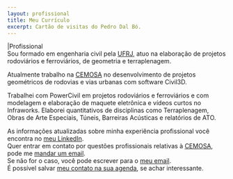 ```yaml
---
layout: profissional
title: Meu Currículo
excerpt: Cartão de visitas do Pedro Dal Bó.
---
```

<div id="saudacao">
      |Profissional
</div>
<div id="descricao">
   Sou formado em engenharia civil pela <a href="http://www.ufrj.br/" class="linkum" title="Onde estudei">UFRJ</a>, atuo na elaboração de projetos rodoviários e ferroviários, de geometria e terraplenagem.
  <p>Atualmente trabalho na <a href="http://www.cemosa.com.br" class="linkum" title="Onde trabalho">CEMOSA</a> no desenvolvimento de projetos geométricos de rodovias e vias urbanas com software Civil3D.</p>
  <p>Trabalhei com PowerCivil em projetos rodoviários e ferroviários e com modelagem e elaboração de maquete eletrônica e vídeos curtos no Infraworks. Elaborei quantitativos de disciplinas como Terraplenagem, Obras de Arte Especiais, Túneis, Barreiras Acústicas e relatórios de ATO.</p>
    As informações atualizadas sobre minha experiência profissional você encontra no <a href="https://www.linkedin.com/in/pedrodalbo" class="linkum" title="Está atualizado">meu LinkedIn</a>.<br>
    Quer entrar em contato por questões profissionais relativas à <a href="http://www.cemosa.com.br" class="linkum" title="Onde trabalho">CEMOSA</a>, pode me <a href="mailto:pedro.dalbo@cemosa.com.br" class="linkum" title="Onde falar comigo, pela CEMOSA">mandar um email</a>.<br>
    Se não for o caso, você pode escrever para o <a href="mailto:serviçosengenharia@dalbo.me" class="linkum" title="Onde falar comigo">meu email</a>.<br>
    É possível salvar <a href="{{ site.url }}/assets/Pedro Dal Bó.vcf" class="linkum" title="Salve na Agenda">meu contato na sua agenda</a>, se achar interessante.
</div>